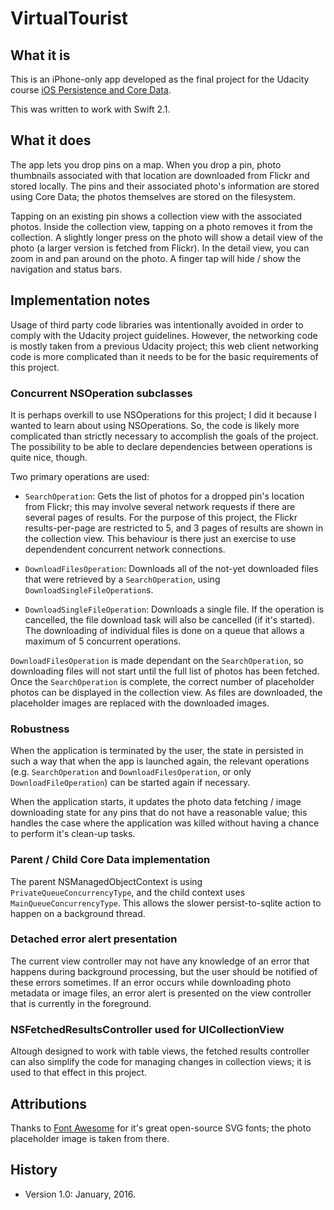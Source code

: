 # VirtualTourist

## What it is
This is an iPhone-only app developed as the final project for the Udacity course
[iOS Persistence and Core Data](https://www.udacity.com/course/ios-persistence-and-core-data--ud325).

This was written to work with Swift 2.1.

## What it does
The app lets you drop pins on a map.  When you drop a pin, photo thumbnails associated with that location
are downloaded from Flickr and stored locally.  The pins and their associated photo's information are stored
using Core Data; the photos themselves are stored on the filesystem.

Tapping on an existing pin shows a collection view with the associated photos.  Inside the collection view,
tapping on a photo removes it from the collection.  A slightly longer press on the photo will show a detail
view of the photo (a larger version is fetched from Flickr).  In the detail view, you can zoom in and pan
around on the photo.  A finger tap will hide / show the navigation and status bars.

## Implementation notes
Usage of third party code libraries was intentionally avoided in order to comply with the Udacity project guidelines.
However, the networking code is mostly taken from a previous Udacity project; this web client networking code is
more complicated than it needs to be for the basic requirements of this project.

### Concurrent NSOperation subclasses
It is perhaps overkill to use NSOperations for this project; I did it because I wanted to learn about using NSOperations.
So, the code is likely more complicated than strictly necessary to accomplish the goals of the project.  The possibility
to be able to declare dependencies between operations is quite nice, though.

Two primary operations are used:

* ``SearchOperation``: Gets the list of photos for a dropped pin's location from Flickr; this may involve several network
  requests if there are several pages of results. For the purpose of this project, the Flickr results-per-page are
  restricted to 5, and 3 pages of results are shown in the collection view.  This behaviour is there just an exercise
  to use dependendent concurrent network connections.

* ``DownloadFilesOperation``: Downloads all of the not-yet downloaded files that were retrieved by a ``SearchOperation``,
  using ``DownloadSingleFileOperation``s.

* ``DownloadSingleFileOperation``: Downloads a single file.  If the operation is cancelled, the file download
  task will also be cancelled (if it's started).  The downloading of individual files is done on a queue that
  allows a maximum of 5 concurrent operations.

``DownloadFilesOperation`` is made dependant on the ``SearchOperation``, so downloading files will not start
until the full list of photos has been fetched.  Once the ``SearchOperation`` is complete, the correct number
of placeholder photos can be displayed in the collection view.  As files are downloaded, the placeholder images
are replaced with the downloaded images.

### Robustness
When the application is terminated by the user, the state in persisted in such a way that when the app is launched
again, the relevant operations (e.g. ``SearchOperation`` and ``DownloadFilesOperation``, or only ``DownloadFileOperation``)
can be started again if necessary.

When the application starts, it updates the photo data fetching / image downloading state for any pins that do not
have a reasonable value; this handles the case where the application was killed without having a chance to perform
it's clean-up tasks.

### Parent / Child Core Data implementation
The parent NSManagedObjectContext is using ``PrivateQueueConcurrencyType``, and the child context uses ``MainQueueConcurrencyType``.
This allows the slower persist-to-sqlite action to happen on a background thread.

### Detached error alert presentation
The current view controller may not have any knowledge of an error that happens during background processing, but the user
should be notified of these errors sometimes.  If an error occurs while downloading photo metadata or image files, an
error alert is presented on the view controller that is currently in the foreground.

### NSFetchedResultsController used for UICollectionView
Altough designed to work with table views, the fetched results controller can also simplify the code for managing
changes in collection views; it is used to that effect in this project.

## Attributions
Thanks to [Font Awesome](http://fontawesome.io) for it's great open-source SVG fonts; the photo placeholder image
is taken from there.

## History
* Version 1.0: January, 2016.
